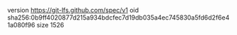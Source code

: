 version https://git-lfs.github.com/spec/v1
oid sha256:0b9ff4020877d215a934bdcfec7d19db035a4ec745830a5fd6d2f6e41a080f96
size 1526
